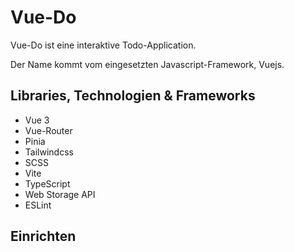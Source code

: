 # Vue-Do

Vue-Do ist eine interaktive Todo-Application.

Der Name kommt vom eingesetzten Javascript-Framework, Vuejs.

## Libraries, Technologien & Frameworks

- Vue 3
- Vue-Router
- Pinia
- Tailwindcss
- SCSS
- Vite
- TypeScript
- Web Storage API
- ESLint

## Einrichten
